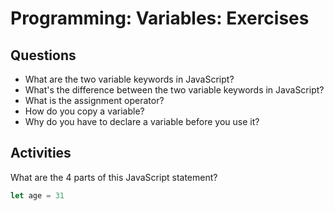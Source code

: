# Programming: Variables: Exercises

## Questions

* What are the two variable keywords in JavaScript?
* What's the difference between the two variable keywords in JavaScript?
* What is the assignment operator?
* How do you copy a variable?
* Why do you have to declare a variable before you use it?

## Activities

What are the 4 parts of this JavaScript statement?

```js
let age = 31
```
